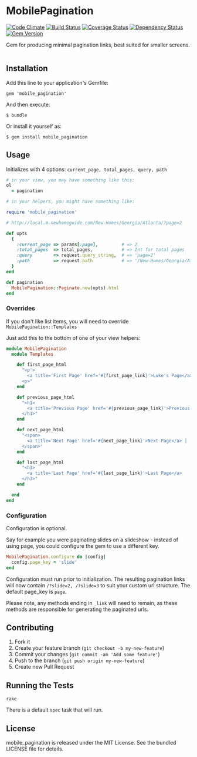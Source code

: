 MobilePagination
=========
[![Code Climate](https://codeclimate.com/github/primedia/mobile_pagination.png)](https://codeclimate.com/github/primedia/mobile_pagination)
[![Build Status](https://travis-ci.org/primedia/mobile_pagination.png)](https://travis-ci.org/primedia/mobile_pagination)
[![Coverage Status](https://coveralls.io/repos/primedia/mobile_pagination/badge.png?branch=dev)](https://coveralls.io/r/primedia/mobile_pagination?branch=dev)
[![Dependency Status](https://gemnasium.com/primedia/mobile_pagination.png)](https://gemnasium.com/primedia/mobile_pagination)
[![Gem Version](https://badge.fury.io/rb/mobile_pagination.png)](http://badge.fury.io/rb/mobile_pagination)

Gem for producing minimal pagination links, best suited for smaller screens.

![<Display Name>](http://i.imgur.com/qZcqfx8.png)

## Installation

Add this line to your application's Gemfile:

    gem 'mobile_pagination'

And then execute:

    $ bundle

Or install it yourself as:

    $ gem install mobile_pagination


## Usage
Initializes with 4 options: `current_page, total_pages, query, path`

```ruby
# in your view, you may have something like this:
ol
  = pagination

# in your helpers, you might have something like:

require 'mobile_pagination'

# http://local.m.newhomeguide.com/New-Homes/Georgia/Atlanta/?page=2

def opts
  {
    :current_page => params[:page],         # => 2
    :total_pages  => total_pages,           # => Int for total pages
    :query        => request.query_string,  # => 'page=2'
    :path         => request.path           # => '/New-Homes/Georgia/Atlanta/'
  }
end

def pagination
  MobilePagination::Paginate.new(opts).html
end

```

### Overrides

If you don't like list items, you will need to override `MobilePagination::Templates`

Just add this to the bottom of one of your view helpers:

```ruby
module MobilePagination
  module Templates

    def first_page_html
      "<p'>
        <a title='First Page' href='#{first_page_link}'>Luke's Page</a> |
      <p>"
    end

    def previous_page_html
      "<h1>
        <a title='Previous Page' href='#{previous_page_link}'>Previous Page</a> |
      </h1>"
    end

    def next_page_html
      "<span>
        <a title='Next Page' href='#{next_page_link}'>Next Page</a> |
      </span>"
    end

    def last_page_html
      "<h3>
        <a title='Last Page' href='#{last_page_link}'>Last Page</a>
      </h3>"
    end

  end
end
```
### Configuration
Configuration is optional.

Say for example you were paginating slides on a slideshow - instead of using page, you could configure the gem to use a different key.

```ruby
MobilePagination.configure do |config|
  config.page_key = 'slide'
end
```

Configuration must run prior to initialization. The resulting pagination links will now contain `/?slide=2, /?slide=3` to suit your custom url structure. The default page_key is `page`.

Please note, any methods ending in `_link` will need to remain, as these methods are responsible for generating the paginated urls.

## Contributing

1. Fork it
2. Create your feature branch (`git checkout -b my-new-feature`)
3. Commit your changes (`git commit -am 'Add some feature'`)
4. Push to the branch (`git push origin my-new-feature`)
5. Create new Pull Request

## Running the Tests

`rake`

There is a default `spec` task that will run.

## License

mobile_pagination is released under the MIT License. See the bundled LICENSE file for details.
